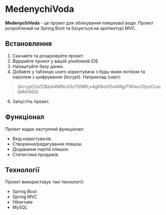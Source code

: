 # MedenychiVoda

**MedenychiVoda** - це проект для облікування пляшкової води. Проект розроблений на Spring Boot та базується на архітектурі MVC.

## Встановлення

1. Скачайте та розархівуйте проект.
2. Відкрийте проект у вашій улюбленій IDE.
3. Налаштуйте базу даних.
4. Добавте у таблицю *users* користувача з будь-яким логіном
   та паролем з шифрування {bcrypt}.
Наприклад (user):
> {bcrypt}$2a$12$azk4MNn33cf12MKLv4gK6utX5nlARg/FWlwcrDjozCcscbM4/NSXi
6. Запустіть проект.

## Функціонал

Проект надає наступний функціонал:

- Вхід користувачів.
- Створення/редагування пляшок.
- Додавання партій пляшок.
- Статистика продажів.

## Технології

Проект використовує такі технології:

- Spring Boot
- Spring MVC
- Hibernate
- MySQL
